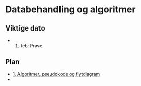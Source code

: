 # Databehandling og algoritmer

## Viktige dato

- 1. feb: Prøve

## Plan

- [1. Algoritmer, pseudokode og flytdiagram](./1-algoritmer-pseudokode-flytdiagram.md)
- 